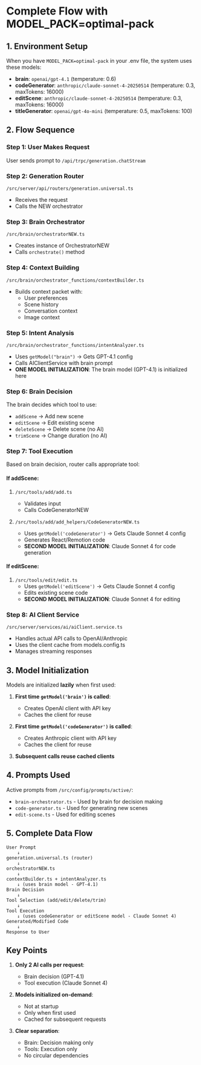 # Complete Flow with MODEL_PACK=optimal-pack

## 1. Environment Setup
When you have `MODEL_PACK=optimal-pack` in your .env file, the system uses these models:
- **brain**: `openai/gpt-4.1` (temperature: 0.6)
- **codeGenerator**: `anthropic/claude-sonnet-4-20250514` (temperature: 0.3, maxTokens: 16000)
- **editScene**: `anthropic/claude-sonnet-4-20250514` (temperature: 0.3, maxTokens: 16000)
- **titleGenerator**: `openai/gpt-4o-mini` (temperature: 0.5, maxTokens: 100)

## 2. Flow Sequence

### Step 1: User Makes Request
User sends prompt to `/api/trpc/generation.chatStream`

### Step 2: Generation Router
`/src/server/api/routers/generation.universal.ts`
- Receives the request
- Calls the NEW orchestrator

### Step 3: Brain Orchestrator
`/src/brain/orchestratorNEW.ts`
- Creates instance of OrchestratorNEW
- Calls `orchestrate()` method

### Step 4: Context Building
`/src/brain/orchestrator_functions/contextBuilder.ts`
- Builds context packet with:
  - User preferences
  - Scene history
  - Conversation context
  - Image context

### Step 5: Intent Analysis
`/src/brain/orchestrator_functions/intentAnalyzer.ts`
- Uses `getModel("brain")` → Gets GPT-4.1 config
- Calls AIClientService with brain prompt
- **ONE MODEL INITIALIZATION**: The brain model (GPT-4.1) is initialized here

### Step 6: Brain Decision
The brain decides which tool to use:
- `addScene` → Add new scene
- `editScene` → Edit existing scene
- `deleteScene` → Delete scene (no AI)
- `trimScene` → Change duration (no AI)

### Step 7: Tool Execution
Based on brain decision, router calls appropriate tool:

#### If addScene:
1. `/src/tools/add/add.ts`
   - Validates input
   - Calls CodeGeneratorNEW

2. `/src/tools/add/add_helpers/CodeGeneratorNEW.ts`
   - Uses `getModel('codeGenerator')` → Gets Claude Sonnet 4 config
   - Generates React/Remotion code
   - **SECOND MODEL INITIALIZATION**: Claude Sonnet 4 for code generation

#### If editScene:
1. `/src/tools/edit/edit.ts`
   - Uses `getModel('editScene')` → Gets Claude Sonnet 4 config
   - Edits existing scene code
   - **SECOND MODEL INITIALIZATION**: Claude Sonnet 4 for editing

### Step 8: AI Client Service
`/src/server/services/ai/aiClient.service.ts`
- Handles actual API calls to OpenAI/Anthropic
- Uses the client cache from models.config.ts
- Manages streaming responses

## 3. Model Initialization

Models are initialized **lazily** when first used:

1. **First time `getModel('brain')` is called**:
   - Creates OpenAI client with API key
   - Caches the client for reuse

2. **First time `getModel('codeGenerator')` is called**:
   - Creates Anthropic client with API key
   - Caches the client for reuse

3. **Subsequent calls reuse cached clients**

## 4. Prompts Used

Active prompts from `/src/config/prompts/active/`:
- `brain-orchestrator.ts` - Used by brain for decision making
- `code-generator.ts` - Used for generating new scenes
- `edit-scene.ts` - Used for editing scenes

## 5. Complete Data Flow

```
User Prompt
    ↓
generation.universal.ts (router)
    ↓
orchestratorNEW.ts
    ↓
contextBuilder.ts + intentAnalyzer.ts
    ↓ (uses brain model - GPT-4.1)
Brain Decision
    ↓
Tool Selection (add/edit/delete/trim)
    ↓
Tool Execution
    ↓ (uses codeGenerator or editScene model - Claude Sonnet 4)
Generated/Modified Code
    ↓
Response to User
```

## Key Points

1. **Only 2 AI calls per request**:
   - Brain decision (GPT-4.1)
   - Tool execution (Claude Sonnet 4)

2. **Models initialized on-demand**:
   - Not at startup
   - Only when first used
   - Cached for subsequent requests

3. **Clear separation**:
   - Brain: Decision making only
   - Tools: Execution only
   - No circular dependencies